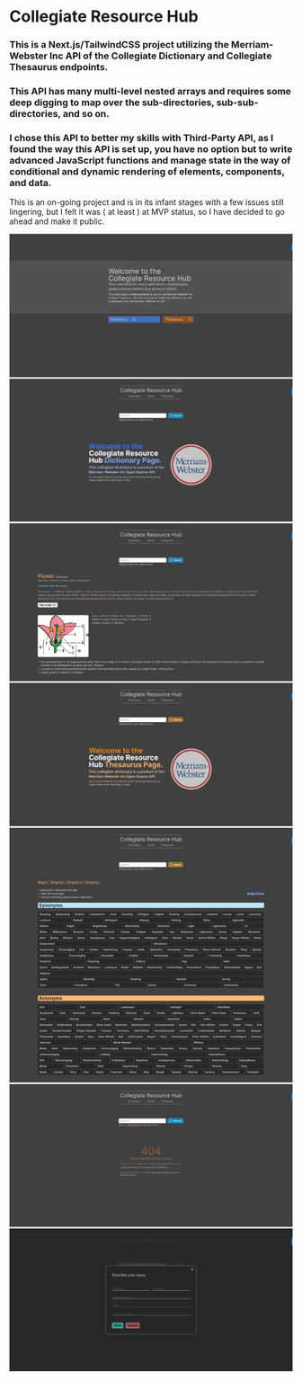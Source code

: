 # Collegiate Resource Hub

### This is a Next.js/TailwindCSS project utilizing the Merriam-Webster Inc API of the Collegiate Dictionary and Collegiate Thesaurus endpoints.

### This API has many multi-level nested arrays and requires some deep digging to map over the sub-directories, sub-sub-directories, and so on.

### I chose this API to better my skills with Third-Party API, as I found the way this API is set up, you have no option but to write advanced JavaScript functions and manage state in the way of conditional and dynamic rendering of elements, components, and data.

This is an on-going project and is in its infant stages with a few issues still lingering, but I felt it was ( at least ) at MVP status, so I have decided to go ahead and make it public.

<img src='public/images/landing.webp' alt='collegiate-resource-hub' />
<img src='public/images/dictionary-1.webp' alt='collegiate-resource-hub' />
<img src='public/images/dictionary-2.webp' alt='collegiate-resource-hub' />
<img src='public/images/thesaurus-1.webp' alt='collegiate-resource-hub' />
<img src='public/images/thesaurus-2.webp' alt='collegiate-resource-hub' />
<img src='public/images/errorPage.webp' alt='collegiate-resource-hub' />
<img src='public/images/issueForm.webp' alt='collegiate-resource-hub' />
